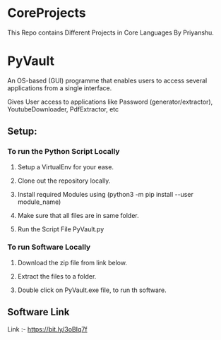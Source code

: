 # CoreProjects
This Repo contains Different Projects in Core Languages By Priyanshu.

# PyVault
An OS-based (GUI) programme that enables users to access several applications from a single interface.	

Gives User access to applications like Password (generator/extractor), YoutubeDownloader, PdfExtractor, etc
## Setup:
### To run the Python Script Locally

1) Setup a VirtualEnv for your ease.

2) Clone out the repository locally.

2) Install required Modules using (python3 -m pip install --user module_name)

3) Make sure that all files are in same folder.

4) Run the Script File PyVault.py

### To run Software Locally

1) Download the zip file from link below.

2) Extract the files to a folder.

3) Double click on PyVault.exe file, to run th software.

## Software Link 
Link :- https://bit.ly/3oBIq7f

